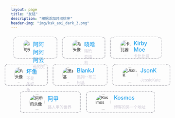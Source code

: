 ```yaml
---
layout: page
title: "友链"
description: "根据添加时间排序"
header-img: "img/ksk_aoi_dark_3.png"
---
```


<div style="width: 100%; display: flex;font-size: small;    flex-direction: row;align-items: center;justify-content: center;">
        <!--阿阿阿阿阿云-->
        <a href="https://www.yeboyun.cn" target="_blank" rel="noopener noreferrer"
           style="text-decoration: none;display: flex;flex-direction: row;border-radius: 10%;outline: #5c5b68 dashed 1px;padding: 10px 30px 10px 30px;margin: 10px;">
            <img style="width: 50px;height: 50px;border-radius: 50%;overflow: hidden;"
                 src="https://i.loli.net/2019/04/09/5cac9c808c3a4.png" alt="阿云的头像">
            <div style="height: 50px;margin-left: 10px;display:flex;flex-direction: column;justify-content: space-between;">
                <text style="font-size: large;color: #0094ea;">阿阿阿阿阿云</text>
                <text style="color: #cfcbd7;">他的天空</text>
            </div>
        </a>
        <!--晓晗-->
        <a href="https://xiaohantaitai.top" target="_blank" rel="noopener noreferrer"
           style="text-decoration: none;display: flex;flex-direction: row;border-radius: 10%;outline: #5c5b68 dashed 1px;padding: 10px 30px 10px 30px;margin: 10px;">
            <img style="width: 50px;height: 50px;border-radius: 50%;overflow: hidden;"
                 src="https://i.loli.net/2019/04/06/5ca845edc869b.png" alt="晓晗头像">
            <div style="height: 50px;margin-left: 10px;display:flex;flex-direction: column;justify-content: space-between;">
                <text style="font-size: large;color: #0094ea;">晓晗</text>
                <text style="color: #cfcbd7;">晓晗爱搞机</text>
            </div>
        </a>
        <!--卡比比酱-->
        <a href="https://kirby.moe" target="_blank" rel="noopener noreferrer"
           style="text-decoration: none;display: flex;flex-direction: row;border-radius: 10%;outline: #5c5b68 dashed 1px;padding: 10px 30px 10px 30px;margin: 10px;">
            <img style="width: 50px;height: 50px;border-radius: 50%;overflow: hidden;"
                 src="https://i.loli.net/2019/04/06/5ca845fdb71fe.png" alt="卡比比酱">
            <div style="height: 50px;margin-left: 10px;display:flex;flex-direction: column;justify-content: space-between;">
                <text style="font-size: large;color: #0094ea;">Kirby Moe</text>
                <text style="color: #cfcbd7;">卡比比酱</text>
            </div>
        </a>
    </div>
    <div style="width: 100%; display: flex;font-size: small;    flex-direction: row;align-items: center;justify-content: center;">
        <!--坏鱼-->
        <a href="https://niconiconi.cc" target="_blank" rel="noopener noreferrer"
           style="text-decoration: none;display: flex;flex-direction: row;border-radius: 10%;outline: #5c5b68 dashed 1px;padding: 10px 30px 10px 30px;margin: 10px;">
            <img style="width: 50px;height: 50px;border-radius: 50%;overflow: hidden;"
                 src="https://i.loli.net/2019/04/06/5ca845de52c39.jpg" alt="坏鱼头像">
            <div style="height: 50px;margin-left: 10px;display:flex;flex-direction: column;justify-content: space-between;">
                <text style="font-size: large;color: #0094ea;">坏鱼</text>
                <text style="color: #cfcbd7;">不是条好鱼</text>
            </div>
        </a>
        <!--黑柯基-->
        <a href="https://blankj.com" target="_blank" rel="noopener noreferrer"
           style="text-decoration: none;display: flex;flex-direction: row;border-radius: 10%;outline: #5c5b68 dashed 1px;padding: 10px 30px 10px 30px;margin: 10px;">
            <img style="width: 50px;height: 50px;border-radius: 50%;overflow: hidden;"
                 src="https://i.loli.net/2019/04/13/5cb1597ff1ce5.jpg" alt="黑柯基">
            <div style="height: 50px;margin-left: 10px;display:flex;flex-direction: column;justify-content: space-between;">
                <text style="font-size: large;color: #0094ea;">BlankJ</text>
                <text style="color: #cfcbd7;">黑狗--布兰柯基</text>
            </div>
        </a>
        <!--JessieK-->
        <a href="https://jessieeeee.github.io" target="_blank" rel="noopener noreferrer"
           style="text-decoration: none;display: flex;flex-direction: row;border-radius: 10%;outline: #5c5b68 dashed 1px;padding: 10px 30px 10px 30px;margin: 10px;">
            <img style="width: 50px;height: 50px;border-radius: 50%;overflow: hidden;"
                 src="https://i.loli.net/2019/04/13/5cb190ac56cf8.png" alt="JsonK">
            <div style="height: 50px;margin-left: 10px;display:flex;flex-direction: column;justify-content: space-between;">
                <text style="font-size: large;color: #0094ea;">JsonK</text>
                <text style="color: #cfcbd7;">JessieKate</text>
            </div>
        </a>
    </div>
    <div style="width: 100%; display: flex;font-size: small;    flex-direction: row;align-items: center;justify-content: center;">
        <!--路人甲的世界-->
        <a href="https://untitled.pw" target="_blank" rel="noopener noreferrer"
           style="text-decoration: none;display: flex;flex-direction: row;border-radius: 10%;outline: #5c5b68 dashed 1px;padding: 10px 30px 10px 30px;margin: 10px;">
            <img style="width: 50px;height: 50px;border-radius: 50%;overflow: hidden;"
                 src="https://i.loli.net/2019/04/06/5ca82de8a5e74.png" alt="阿甲的头像">
            <div style="height: 50px;margin-left: 10px;display:flex;flex-direction: column;justify-content: space-between;">
                <text style="font-size: large;color: #0094ea;">阿甲</text>
                <text style="color: #cfcbd7;">路人甲的世界</text>
            </div>
        </a>
        <!--Kosmos的另一个地址-->
        <a href="https://kosmosakura.com" target="_blank" rel="noopener noreferrer"
           style="text-decoration: none;display: flex;flex-direction: row;border-radius: 10%;outline: #5c5b68 dashed 1px;padding: 10px 30px 10px 30px;margin: 10px;">
            <img style="width: 50px;height: 50px;border-radius: 50%;overflow: hidden;"
                 src="https://ae01.alicdn.com/kf/HTB1FpSFaYY1gK0jSZTEq6xDQVXa1.jpg" alt="Kosmos">
            <div style="height: 50px;margin-left: 10px;display:flex;flex-direction: column;justify-content: space-between;">
                <text style="font-size: large;color: #0094ea;">Kosmos</text>
                <text style="color: #cfcbd7;">博客的另一个地址</text>
            </div>
        </a>
</div>



